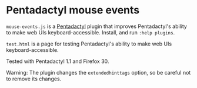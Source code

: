 # Pentadactyl mouse events

`mouse-events.js` is a [Pentadactyl][penta] plugin that improves Pentadactyl's
ability to make web UIs keyboard-accessible.
Install, and run `:help plugins`.

`test.html` is a page for testing Pentadactyl's ability to make web UIs
keyboard-accessible.

Tested with Pentadactyl 1.1 and Firefox 30.

Warning: The plugin changes the `extendedhinttags` option, so be careful not
to remove its changes.

[penta]: http://5digits.org/pentadactyl/

